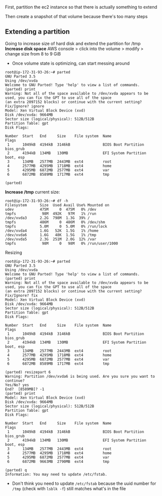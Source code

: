 First, partition the ec2 instance so that there is actually something to extend

Then create a snapshot of that volume because there's too many steps

**Extending a partition**
---------------------------------
Going to increase size of hard disk and extend the partition for /tmp
**Increase disk space**
AWS console > click into the volume > modify > change size from 8 to 9 GiB
- Once volume state is optimizing, can start messing around
```
root@ip-172-31-93-26:~# parted
GNU Parted 3.5
Using /dev/xvda
Welcome to GNU Parted! Type 'help' to view a list of commands.
(parted) print
Warning: Not all of the space available to /dev/xvda appears to be used, you can fix the GPT to use all of the space
(an extra 2097152 blocks) or continue with the current setting?
Fix/Ignore? ignore
Model: Xen Virtual Block Device (xvd)
Disk /dev/xvda: 9664MB
Sector size (logical/physical): 512B/512B
Partition Table: gpt
Disk Flags:

Number  Start   End     Size    File system  Name                  Flags
 1      1049kB  4194kB  3146kB               BIOS Boot Partition   bios_grub
 2      4194kB  134MB   130MB                EFI System Partition  boot, esp
 3      134MB   2577MB  2443MB  ext4         root
 4      2577MB  4295MB  1718MB  ext4         home
 5      4295MB  6872MB  2577MB  ext4         var
 6      6872MB  8589MB  1717MB  ext4         tmp

(parted)
```
**Increase /tmp**
current size:
```
root@ip-172-31-93-26:~# df -h
Filesystem      Size  Used Avail Use% Mounted on
udev            475M     0  475M   0% /dev
tmpfs            98M  492K   97M   1% /run
/dev/xvda3      2.2G  798M  1.3G  39% /
tmpfs           486M     0  486M   0% /dev/shm
tmpfs           5.0M     0  5.0M   0% /run/lock
/dev/xvda4      1.6G   52K  1.5G   1% /home
/dev/xvda6      1.6G   48K  1.5G   1% /tmp
/dev/xvda5      2.3G  251M  2.0G  12% /var
tmpfs            98M     0   98M   0% /run/user/1000
```
Resizing
```
root@ip-172-31-93-26:~# parted
GNU Parted 3.5
Using /dev/xvda
Welcome to GNU Parted! Type 'help' to view a list of commands.
(parted) print
Warning: Not all of the space available to /dev/xvda appears to be used, you can fix the GPT to use all of the space
(an extra 2097152 blocks) or continue with the current setting?
Fix/Ignore? fix
Model: Xen Virtual Block Device (xvd)
Disk /dev/xvda: 9664MB
Sector size (logical/physical): 512B/512B
Partition Table: gpt
Disk Flags:

Number  Start   End     Size    File system  Name                  Flags
 1      1049kB  4194kB  3146kB               BIOS Boot Partition   bios_grub
 2      4194kB  134MB   130MB                EFI System Partition  boot, esp
 3      134MB   2577MB  2443MB  ext4         root
 4      2577MB  4295MB  1718MB  ext4         home
 5      4295MB  6872MB  2577MB  ext4         var
 6      6872MB  8589MB  1717MB  ext4         tmp

(parted) resizepart 6
Warning: Partition /dev/xvda6 is being used. Are you sure you want to continue?
Yes/No? yes
End?  [8589MB]? -1
(parted) print
Model: Xen Virtual Block Device (xvd)
Disk /dev/xvda: 9664MB
Sector size (logical/physical): 512B/512B
Partition Table: gpt
Disk Flags:

Number  Start   End     Size    File system  Name                  Flags
 1      1049kB  4194kB  3146kB               BIOS Boot Partition   bios_grub
 2      4194kB  134MB   130MB                EFI System Partition  boot, esp
 3      134MB   2577MB  2443MB  ext4         root
 4      2577MB  4295MB  1718MB  ext4         home
 5      4295MB  6872MB  2577MB  ext4         var
 6      6872MB  9663MB  2790MB  ext4         tmp

(parted) q
Information: You may need to update /etc/fstab.
```
- Don't think you need to update `/etc/fstab` because the uuid number for `/tmp` (check with `lsblk -f`) still matches what's in the file


